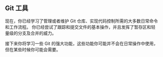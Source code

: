 ## Git 工具

现在，你已经学习了管理或者维护 Git 仓库、实现代码控制所需的大多数日常命令和工作流程。
你已经尝试了跟踪和提交文件的基本操作，并且发挥了暂存区和轻量级的分支及合并的威力。

接下来你将学习一些 Git 的强大功能，这些功能你可能并不会在日常操作中使用，但在某些时候你可能会需要。
